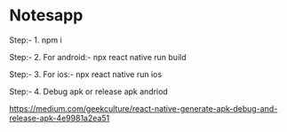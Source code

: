 # Notesapp

Step:- 1. npm i

Step:- 2.
For android:- npx react native run build

Step:- 3.
For ios:- npx react native run ios

Step:- 4.
Debug apk or release apk andriod

https://medium.com/geekculture/react-native-generate-apk-debug-and-release-apk-4e9981a2ea51



